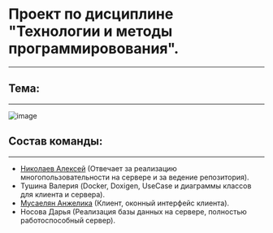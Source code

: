 # Проект по дисциплине "Технологии и методы программировования".
---
## Тема:
---
![image](https://github.com/user-attachments/assets/1ee80465-739f-47d4-911f-c2b4be397a56)
## Состав команды:
---
* [Николаев Алексей](https://github.com/sqwirex) (Отвечает за реализацию многопользовательности на сервере и за ведение репозитория).
* Тушина Валерия (Docker, Doxigen, UseCase и диаграммы классов для клиента и сервера).
* [Мусаелян Анжелика](https://github.com/klimdeliops) (Клиент, оконный интерфейс клиента).
* Носова Дарья (Реализация базы данных на сервере, полностью работоспособный сервер).
